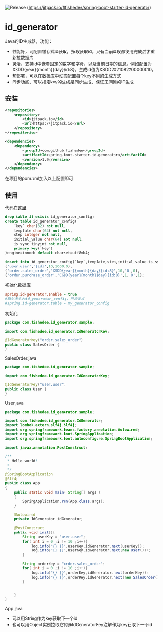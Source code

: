![Release](https://jitpack.io/v/fishedee/spring-boot-starter-id-generator.svg)
(https://jitpack.io/#fishedee/spring-boot-starter-id-generator)

# id_generator

Java的ID生成器，功能：

* 性能好，可配置缓存式id获取，按段获取id，只有当前id段都使用完成后才重新拉数据库
* 灵活，支持id中嵌套固定的数字和字母，以及当前日期的信息。例如配置为XSDD{year}{month}{day}{id:8}，生成id值为XSDD2021082200000010。
* 热部署，可以在数据库中动态配置每个key不同的生成方式
* 同步功能，可以指定key的生成是同步生成，保证无间隙的ID生成

## 安装

```xml
<repositories>
    <repository>
        <id>jitpack.io</id>
        <url>https://jitpack.io</url>
    </repository>
</repositories>

<dependencies>
    <dependency>
        <groupId>com.github.fishedee</groupId>
        <artifactId>spring-boot-starter-id-generator</artifactId>
        <version>1.9</version>
    </dependency>
</dependencies>

```

在项目的pom.xml加入以上配置即可

## 使用

代码在[这里](https://github.com/fishedee/Demo/tree/master/spring-boot-starter-id-generator/Demo)

```sql
drop table if exists id_generator_config;
create table id_generator_config(
    `key` char(32) not null,
    template char(64) not null,
    step integer not null,
    initial_value char(64) not null,
    is_sync tinyint not null,
    primary key(`key`)
)engine=innodb default charset=utf8mb4;

insert into id_generator_config(`key`,template,step,initial_value,is_sync) values
('user.user','{id}',10,1000,0),
('order.sales_order','XSDD{year}{month}{day}{id:8}',10,'0',0),
('order.purchase_order','CGDD{year}{month}{day}{id:8}',1,'0',1);
```

初始化数据库

```ini
spring.id-generator.enable = true
#默认表名为id_generator_config，可自定义
#spring.id-generator.table = my_generator_config
```

初始化

```java
package com.fishedee.id_generator.sample;

import com.fishedee.id_generator.IdGeneratorKey;

@IdGeneratorKey("order.sales_order")
public class SalesOrder {
}
```

SalesOrder.java

```java
package com.fishedee.id_generator.sample;

import com.fishedee.id_generator.IdGeneratorKey;

@IdGeneratorKey("user.user")
public class User {
}
```

User.java

```java
package com.fishedee.id_generator.sample;

import com.fishedee.id_generator.IdGenerator;
import lombok.extern.slf4j.Slf4j;
import org.springframework.beans.factory.annotation.Autowired;
import org.springframework.boot.SpringApplication;
import org.springframework.boot.autoconfigure.SpringBootApplication;

import javax.annotation.PostConstruct;

/**
 * Hello world!
 *
 */
@SpringBootApplication
@Slf4j
public class App 
{
    public static void main( String[] args )
    {
        SpringApplication.run(App.class,args);
    }

    @Autowired
    private IdGenerator idGenerator;

    @PostConstruct
    public void init(){
        String userKey = "user.user";
        for( int i = 0 ;i != 10 ;i++){
            log.info("{} {}",userKey,idGenerator.next(userKey));
            log.info("{} {}",userKey,idGenerator.next(new User()));
        }

        String orderKey = "order.sales_order";
        for( int i = 0 ;i != 10 ;i++){
            log.info("{} {}",orderKey,idGenerator.next(orderKey));
            log.info("{} {}",orderKey,idGenerator.next(new SalesOrder()));
        }


    }
}
```

App.java

* 可以用String作为key获取下一个id
* 也可以用Object实例拉取它的@IdGeneratorKey注解作为key获取下一个id



